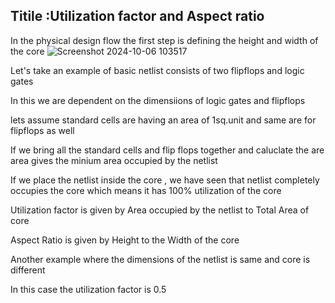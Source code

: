 Titile :Utilization factor and Aspect ratio
--------------------------------------------

In the physical design flow the first step is defining the height and width of the core
![Screenshot 2024-10-06 103517](https://github.com/user-attachments/assets/55cbf2f4-132a-4c1c-9cc3-e1c8d83e9402)

Let's take an example of basic netlist consists of two flipflops and logic gates

In this we are dependent on the dimensiions of logic gates and flipflops 

lets assume standard cells are having an area of 1sq.unit and same are for flipflops as well

If we bring all the standard cells and flip flops together and caluclate the are area gives the minium area occupied by the netlist

If we place the netlist inside the core , we have seen that netlist completely occupies the core which means it has 100% utilization  of the core 

Utilization factor is given by Area occupied by the netlist to Total Area of core 

Aspect Ratio is given by Height to the Width of the core 

Another example where the dimensions of the netlist is same and core is different 

In this case the utilization factor is 0.5


